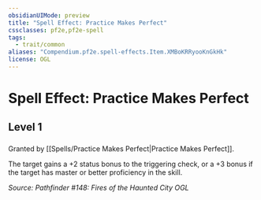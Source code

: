 ```yaml
---
obsidianUIMode: preview
title: "Spell Effect: Practice Makes Perfect"
cssclasses: pf2e,pf2e-spell
tags:
  - trait/common
aliases: "Compendium.pf2e.spell-effects.Item.XMBoKRRyooKnGkHk"
license: OGL
---
```

# Spell Effect: Practice Makes Perfect
## Level 1
### 






Granted by [[Spells/Practice Makes Perfect|Practice Makes Perfect]].

The target gains a +2 status bonus to the triggering check, or a +3 bonus if the target has master or better proficiency in the skill.

*Source: Pathfinder #148: Fires of the Haunted City*
*OGL*